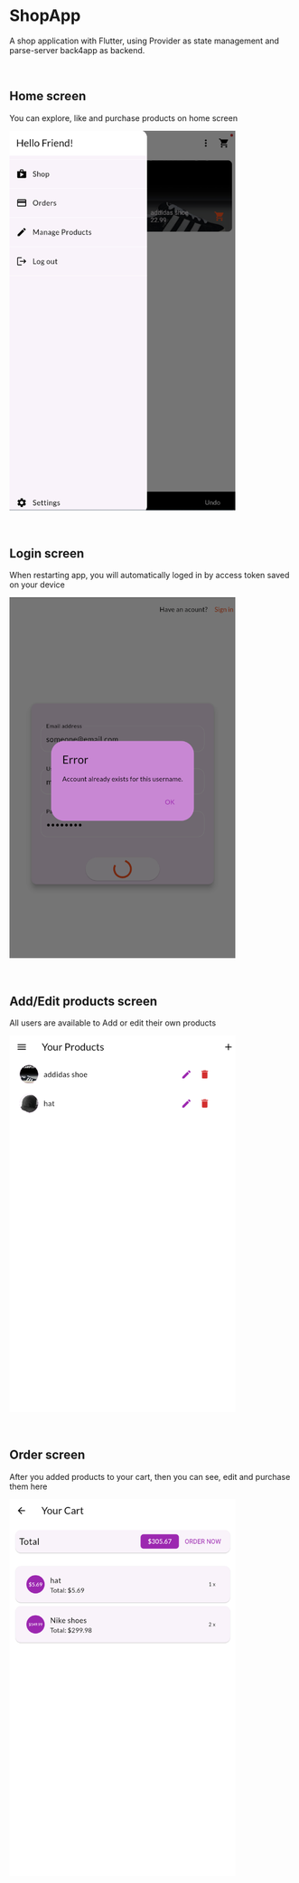 # ShopApp
A shop application with Flutter, using Provider as state management and parse-server back4app as backend.

<p>&nbsp;</p>

## Home screen
You can explore, like and purchase products on home screen
<p></p>
<img src="screenshots/home.png" width="400">
<p>&nbsp;</p>

## Login screen
When restarting app, you will automatically loged in by access token saved on your device
<p></p>
<img src="screenshots/login.png" width="400">
<p>&nbsp;</p>

## Add/Edit products screen
All users are available to Add or edit their own products
<p></p>
<img src="screenshots/edit.png" width="400">
<p>&nbsp;</p>

## Order screen
After you added products to your cart, then you can see, edit and purchase them here
<p></p>
<img src="screenshots/order.png" width="400">
<p>&nbsp;</p>

